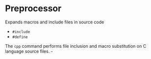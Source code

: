 # Preprocessor

Expands macros and include files in source code
- `#include`
- `#define`

The `cpp` command performs file inclusion and macro substitution on C language source files.
	-
